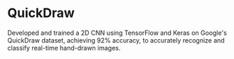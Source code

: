 # QuickDraw
Developed and trained a 2D CNN using TensorFlow and Keras on
Google's QuickDraw dataset, achieving 92% accuracy, to accurately
recognize and classify real-time hand-drawn images. 
